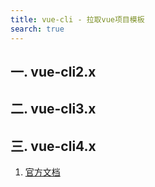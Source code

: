 ```yaml
---
title: vue-cli - 拉取vue项目模板
search: true
---
```


## 一. vue-cli2.x
## 二. vue-cli3.x
## 三. vue-cli4.x
1. [官方文档](https://cli.vuejs.org/zh/)
